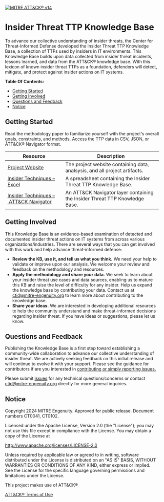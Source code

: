 [![MITRE ATT&CK® v14](https://img.shields.io/badge/MITRE%20ATT%26CK®-v14-red)](https://attack.mitre.org/versions/v14/)

# Insider Threat TTP Knowledge Base

To advance our collective understanding of insider threats, the Center for
Threat-Informed Defense developed the Insider Threat TTP Knowledge Base, a collection of
TTPs used by insiders in IT environments. This Knowledge Base builds upon data collected
from insider threat incidents, lessons learned, and data from the ATT&CK® knowledge
base. With this lexicon of known insider threat TTPs as a foundation, defenders will
detect, mitigate, and protect against insider actions on IT systems.

**Table Of Contents:**

- [Getting Started](#getting-started)
- [Getting Involved](#getting-involved)
- [Questions and Feedback](#questions-and-feedback)
- [Notice](#notice)

## Getting Started

Read the methodology paper to familiarize yourself with the project's overall goals,
constraints, and methods. Access the TTP data in CSV, JSON, or ATT&CK® Navigator format.

| Resource                                                                                                                                                       | Description                                                                 |
| -------------------------------------------------------------------------------------------------------------------------------------------------------------- | --------------------------------------------------------------------------- |
| [Project Website](https://center-for-threat-informed-defense.github.io/insider-threat-ttp-kb/)                                                                 | The project website containing data, analsysis, and all project artifacts.  |
| [Insider Techniques – Excel](https://github.com/center-for-threat-informed-defense/insider-threat-ttp-kb/raw/main/docs/extra/green_seen_v1_v2.xlsx)            | A spreadsheet containing the Insider Threat TTP Knowledge Base.             |
| [Insider Techniques – ATT&CK Navigator](https://github.com/center-for-threat-informed-defense/insider-threat-ttp-kb/raw/main/docs/extra/green_seen_v1_v2.json) | An ATT&CK Navigator layer containing the Insider Threat TTP Knowledge Base. |

## Getting Involved

This Knowledge Base is an evidence-based examination of detected and documented insider
threat actions on IT systems from across various organizations/industries. There are
several ways that you can get involved with this work and help advance threat-informed
defense:

- **Review the KB, use it, and tell us what you think.** We need your help to validate
  or improve upon our analysis. We welcome your review and feedback on the methodology
  and resources.
- **Apply the methodology and share your data.** We seek to learn about your insider
  threat use cases and data sources, enabling us to mature this KB and raise the level
  of difficulty for any insider. Help us expand the knowledge base by contributing your
  data. Contact us at ctid@mitre-engenuity.org to learn more about contributing to the
  knowledge base.
- **Share your ideas.** We are interested in developing additional resources to help the
  community understand and make threat-informed decisions regarding insider threat. If
  you have ideas or suggestions, please let us know.

## Questions and Feedback

Publishing the Knowledge Base is a first step toward establishing a community-wide
 collaboration to advance our collective understanding of insider threat. We are
actively seeking feedback on this initial release and will continue to evolve it with
your support. Please see the guidance for contributors if are you interested in
[contributing or simply reporting issues.](/CONTRIBUTING.md)

Please submit
[issues](https://github.com/center-for-threat-informed-defense/insider-threat-ttp-kb/issues) for
any technical questions/concerns or contact
[ctid@mitre-engenuity.org](mailto:ctid@mitre-engenuity.org?subject=subject=Question%20about%20insider-threat-ttp-kb)
directly for more general inquiries.

## Notice

Copyright 2024 MITRE Engenuity. Approved for public release. Document numbers CT0041,
CT0102.

Licensed under the Apache License, Version 2.0 (the "License"); you may not use this file except in compliance with the License. You may obtain a copy of the License at

http://www.apache.org/licenses/LICENSE-2.0

Unless required by applicable law or agreed to in writing, software distributed under the License is distributed on an "AS IS" BASIS, WITHOUT WARRANTIES OR CONDITIONS OF ANY KIND, either express or implied. See the License for the specific language governing permissions and limitations under the License.

This project makes use of ATT&CK®

[ATT&CK® Terms of Use](https://attack.mitre.org/resources/terms-of-use/)
